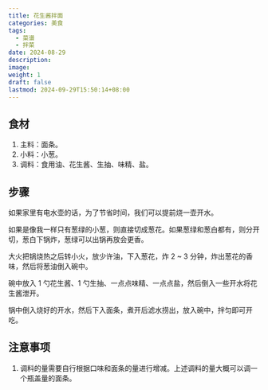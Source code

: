 ```yaml
---
title: 花生酱拌面
categories: 美食
tags:
  - 菜谱
  - 拌菜
date: 2024-08-29
description: 
image: 
weight: 1
draft: false
lastmod: 2024-09-29T15:50:14+08:00
---
```

## 食材

1. 主料：面条。
2. 小料：小葱。
3. 调料：食用油、花生酱、生抽、味精、盐。

## 步骤

如果家里有电水壶的话，为了节省时间，我们可以提前烧一壶开水。

如果是像我一样只有葱绿的小葱，则直接切成葱花。如果葱绿和葱白都有，则分开切，葱白下锅炸，葱绿可以出锅再放会更香。

大火把锅烧热之后转小火，放少许油，下入葱花，炸 2 ~ 3 分钟，炸出葱花的香味，然后将葱油倒入碗中。

碗中放入 1 勺花生酱、1 勺生抽、一点点味精、一点点盐，然后倒入一些开水将花生酱泄开。

锅中倒入烧好的开水，然后下入面条，煮开后滤水捞出，放入碗中，拌匀即可开吃。


## 注意事项

1. 调料的量需要自行根据口味和面条的量进行增减。上述调料的量大概可以调一个瓶盖量的面条。

